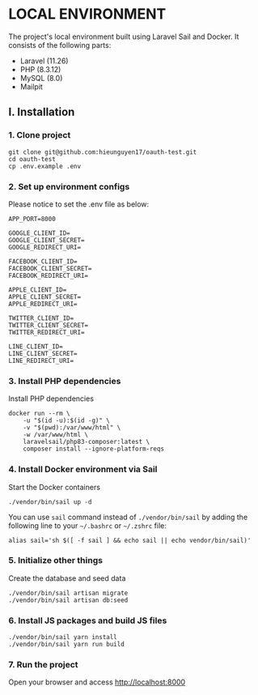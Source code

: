 # LOCAL ENVIRONMENT

The project's local environment built using Laravel Sail and Docker. It consists of the following parts:

- Laravel (11.26)
- PHP (8.3.12)
- MySQL (8.0)
- Mailpit

## I. Installation

### 1. Clone project

```
git clone git@github.com:hieunguyen17/oauth-test.git
cd oauth-test
cp .env.example .env
```
### 2. Set up environment configs
Please notice to set the .env file as below:
```
APP_PORT=8000

GOOGLE_CLIENT_ID=
GOOGLE_CLIENT_SECRET=
GOOGLE_REDIRECT_URI=

FACEBOOK_CLIENT_ID=
FACEBOOK_CLIENT_SECRET=
FACEBOOK_REDIRECT_URI=

APPLE_CLIENT_ID=
APPLE_CLIENT_SECRET=
APPLE_REDIRECT_URI=

TWITTER_CLIENT_ID=
TWITTER_CLIENT_SECRET=
TWITTER_REDIRECT_URI=

LINE_CLIENT_ID=
LINE_CLIENT_SECRET=
LINE_REDIRECT_URI=
```
### 3. Install PHP dependencies
Install PHP dependencies

```
docker run --rm \
    -u "$(id -u):$(id -g)" \
    -v "$(pwd):/var/www/html" \
    -w /var/www/html \
    laravelsail/php83-composer:latest \
    composer install --ignore-platform-reqs
```

### 4. Install Docker environment via Sail

Start the Docker containers
```
./vendor/bin/sail up -d
```
You can use `sail` command instead of `./vendor/bin/sail` by adding the following line to your `~/.bashrc` or `~/.zshrc` file:

```
alias sail='sh $([ -f sail ] && echo sail || echo vendor/bin/sail)'
```

### 5. Initialize other things

Create the database and seed data

```
./vendor/bin/sail artisan migrate
./vendor/bin/sail artisan db:seed
```

### 6. Install JS packages and build JS files

```
./vendor/bin/sail yarn install
./vendor/bin/sail yarn run build
```

### 7. Run the project

Open your browser and access [http://localhost:8000](http://localhost:8000)
